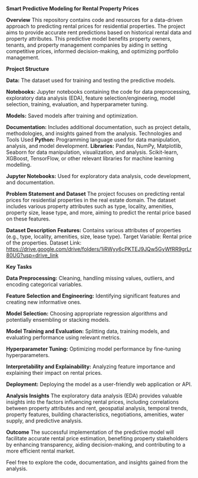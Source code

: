 ********Smart Predictive Modeling for Rental Property Prices********

****Overview****
This repository contains code and resources for a data-driven approach to predicting rental prices for residential properties. The project aims to provide accurate rent predictions based on historical rental data and property attributes. This predictive model benefits property owners, tenants, and property management companies by aiding in setting competitive prices, informed decision-making, and optimizing portfolio management.

****Project Structure****

**Data:** The dataset used for training and testing the predictive models.

**Notebooks:** Jupyter notebooks containing the code for data preprocessing, exploratory data analysis (EDA), feature selection/engineering, model selection, training, evaluation, and hyperparameter tuning.

**Models:** Saved models after training and optimization.

**Documentation:** Includes additional documentation, such as project details, methodologies, and insights gained from the analysis.
Technologies and Tools Used
**Python:** Programming language used for data manipulation, analysis, and model development.
**Libraries:** Pandas, NumPy, Matplotlib, Seaborn for data manipulation, visualization, and analysis. Scikit-learn, XGBoost, TensorFlow, or other relevant libraries for machine learning modelling.

**Jupyter Notebooks:** Used for exploratory data analysis, code development, and documentation.


****Problem Statement and Dataset****
The project focuses on predicting rental prices for residential properties in the real estate domain. The dataset includes various property attributes such as type, locality, amenities, property size, lease type, and more, aiming to predict the rental price based on these features.

****Dataset Description****
**Features:** Contains various attributes of properties (e.g., type, locality, amenities, size, lease type).
Target Variable: Rental price of the properties.
Dataset Link: https://drive.google.com/drive/folders/1iRWyy6cPKTEJ9JQw5GyWfRR9grLr80UG?usp=drive_link


****Key Tasks****

**Data Preprocessing:** Cleaning, handling missing values, outliers, and encoding categorical variables.

**Feature Selection and Engineering:** Identifying significant features and creating new informative ones.

**Model Selection:** Choosing appropriate regression algorithms and potentially ensembling or stacking models.

**Model Training and Evaluation:** Splitting data, training models, and evaluating performance using relevant metrics.

**Hyperparameter Tuning:** Optimizing model performance by fine-tuning hyperparameters.

**Interpretability and Explainability:** Analyzing feature importance and explaining their impact on rental prices.

**Deployment:** Deploying the model as a user-friendly web application or API.

****Analysis Insights****
The exploratory data analysis (EDA) provides valuable insights into the factors influencing rental prices, including correlations between property attributes and rent, geospatial analysis, temporal trends, property features, building characteristics, negotiations, amenities, water supply, and predictive analysis.

****Outcome****
The successful implementation of the predictive model will facilitate accurate rental price estimation, benefiting property stakeholders by enhancing transparency, aiding decision-making, and contributing to a more efficient rental market.

Feel free to explore the code, documentation, and insights gained from the analysis.
